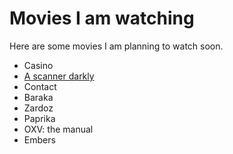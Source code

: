 # Movies I am watching
Here are some movies I am planning to watch soon.

- Casino
- [A scanner darkly](https://letterboxd.com/film/a-scanner-darkly/)
- Contact
- Baraka
- Zardoz
- Paprika
- OXV: the manual
- Embers
